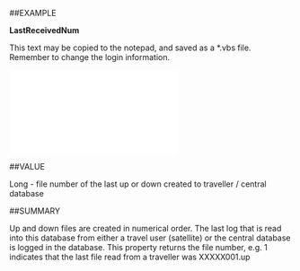 
##EXAMPLE

**LastReceivedNum**

This text may be copied to the notepad, and saved as a *.vbs file. Remember to change the login information.

![](..\..\Examples\vbs\SOTravelInfo.LastRecievedNum.vbs.txt)


##VALUE

Long - file number of the last up or down created to traveller / central database


##SUMMARY

Up and down files are created in numerical order. The last log that is read into this database from either a travel user (satellite) or the central database is logged in the database. This property returns the file number, e.g. 1 indicates that the last file read from a traveller was XXXXX001.up

